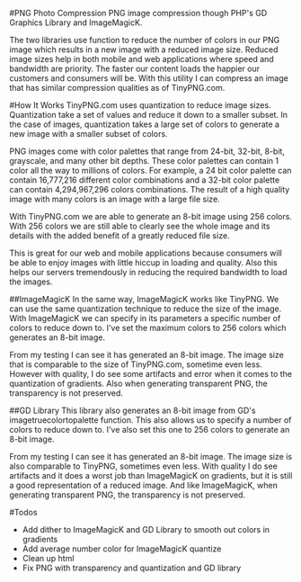 #PNG Photo Compression
PNG image compression though PHP's GD Graphics Library and ImageMagicK.


The two libraries use function to reduce the number of colors in our PNG image which results in a new image with a reduced image size. Reduced image sizes help in both mobile and web applications where speed and bandwidth are priority. The faster our content loads the happier our customers and consumers will be. With this utility I can compress an image that has similar compression qualities as of TinyPNG.com.


#How It Works
TinyPNG.com uses quantization to reduce image sizes. Quantization take a set of values and reduce it down to a smaller subset. In the case of images, quantization takes a large set of colors to generate a new image with a smaller subset of colors.

PNG images come with color palettes that range from 24-bit, 32-bit, 8-bit, grayscale, and many other bit depths. These color palettes can contain 1 color all the way to millions of colors. For example, a 24 bit color palette can contain 16,777,216 different color combinations and a 32-bit color palette can contain 4,294,967,296 colors combinations. The result of a high quality image with many colors is an image with a large file size.

With TinyPNG.com we are able to generate an 8-bit image using 256 colors. With 256 colors we are still able to clearly see the whole image and its details with the added benefit of a greatly reduced file size.

This is great for our web and mobile applications because consumers will be able to enjoy images with little hiccup in loading and quality. Also this helps our servers tremendously in reducing the required bandwidth to load the images.

##ImageMagicK
In the same way, ImageMagicK works like TinyPNG. We can use the same quantization technique to reduce the size of the image. With ImageMagicK we can specify in its parameters a specific number of colors to reduce down to. I've set the maximum colors to 256 colors which generates an 8-bit image.

From my testing I can see it has generated an 8-bit image. The image size that is comparable to the size of TinyPNG.com, sometime even less. However with quality, I do see some artifacts and error when it comes to the quantization of gradients. Also when generating transparent PNG, the transparency is not preserved.

##GD Library
This library also generates an 8-bit image from GD's imagetruecolortopalette function. This also allows us to specify a number of colors to reduce down to. I've also set this one to 256 colors to generate an 8-bit image.

From my testing I can see it has generated an 8-bit image. The image size is also comparable to TinyPNG, sometimes even less. With quality I do see artifacts and it does a worst job than ImageMagicK on gradients, but it is still a good representation of a reduced image. And like ImageMagicK, when generating transparent PNG, the transparency is not preserved.

#Todos
- Add dither to ImageMagicK and GD Library to smooth out colors in gradients
- Add average number color for ImageMagicK quantize
- Clean up html
- Fix PNG with transparency and quantization and GD library
